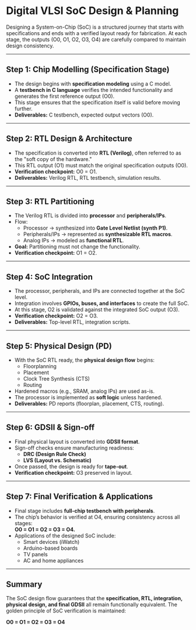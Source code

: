 # Digital VLSI SoC Design & Planning

Designing a System-on-Chip (SoC) is a structured journey that starts with specifications and ends with a verified layout ready for fabrication. At each stage, the outputs (O0, O1, O2, O3, O4) are carefully compared to maintain design consistency.

---

## Step 1: Chip Modelling (Specification Stage)
- The design begins with **specification modeling** using a C model.  
- A **testbench in C language** verifies the intended functionality and generates the first reference output (O0).  
- This stage ensures that the specification itself is valid before moving further.  
- **Deliverables:** C testbench, expected output vectors (O0).  

---

## Step 2: RTL Design & Architecture
- The specification is converted into **RTL (Verilog)**, often referred to as the "soft copy of the hardware."  
- This RTL output (O1) must match the original specification outputs (O0).  
- **Verification checkpoint:** O0 = O1.  
- **Deliverables:** Verilog RTL, RTL testbench, simulation results.  

---

## Step 3: RTL Partitioning
- The Verilog RTL is divided into **processor** and **peripherals/IPs**.  
- Flow:  
  - Processor → synthesized into **Gate Level Netlist (synth P1)**.  
  - Peripherals/IPs → represented as **synthesizable RTL macros**.  
  - Analog IPs → modeled as **functional RTL**.  
- **Goal:** Partitioning must not change the functionality.  
- **Verification checkpoint:** O1 = O2.  

---

## Step 4: SoC Integration
- The processor, peripherals, and IPs are connected together at the SoC level.  
- Integration involves **GPIOs, buses, and interfaces** to create the full SoC.  
- At this stage, O2 is validated against the integrated SoC output (O3).  
- **Verification checkpoint:** O2 = O3.  
- **Deliverables:** Top-level RTL, integration scripts.  

---

## Step 5: Physical Design (PD)
- With the SoC RTL ready, the **physical design flow** begins:  
  - Floorplanning  
  - Placement  
  - Clock Tree Synthesis (CTS)  
  - Routing  
- Hardened macros (e.g., SRAM, analog IPs) are used as-is.  
- The processor is implemented as **soft logic** unless hardened.  
- **Deliverables:** PD reports (floorplan, placement, CTS, routing).  

---

## Step 6: GDSII & Sign-off
- Final physical layout is converted into **GDSII format**.  
- Sign-off checks ensure manufacturing readiness:  
  - **DRC (Design Rule Check)**  
  - **LVS (Layout vs. Schematic)**  
- Once passed, the design is ready for **tape-out**.  
- **Verification checkpoint:** O3 preserved in layout.  

---

## Step 7: Final Verification & Applications
- Final stage includes **full-chip testbench with peripherals**.  
- The chip’s behavior is verified at O4, ensuring consistency across all stages:  
  **O0 = O1 = O2 = O3 = O4.**  
- Applications of the designed SoC include:  
  - Smart devices (iWatch)  
  - Arduino-based boards  
  - TV panels  
  - AC and home appliances  

---

## Summary
The SoC design flow guarantees that the **specification, RTL, integration, physical design, and final GDSII** all remain functionally equivalent. The golden principle of SoC verification is maintained:  

**O0 = O1 = O2 = O3 = O4**
